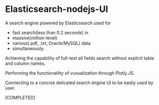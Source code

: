 # Elasticsearch-nodejs-UI

A search engine powered by Elasticsearch used for 
  - fast search(less than 0.2 seconds) in 
  - massive(million-level) 
  - various(.pdf, .txt, Oracle/MySQL) data
  - simultaneously.

Achieving the capability of full-text all fields search without explicit table and column names.

Performing the functionalilty of vusualization through Plotly.JS.

Connecting to a concise delicated search engine UI to be easliy used by user.

[COMPLETED]
